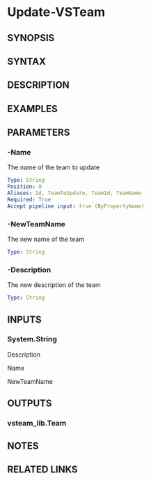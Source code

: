 <!-- #include "./common/header.md" -->

# Update-VSTeam

## SYNOPSIS

<!-- #include "./synopsis/Update-VSTeam.md" -->

## SYNTAX

## DESCRIPTION

<!-- #include "./synopsis/Update-VSTeam.md" -->

## EXAMPLES

## PARAMETERS

### -Name

The name of the team to update

```yaml
Type: String
Position: 0
Aliases: Id, TeamToUpdate, TeamId, TeamName
Required: True
Accept pipeline input: true (ByPropertyName)
```

### -NewTeamName

The new name of the team

```yaml
Type: String
```

### -Description

The new description of the team

```yaml
Type: String
```

<!-- #include "./params/projectName.md" -->

<!-- #include "./params/forcegroup.md" -->

## INPUTS

### System.String

Description

Name

NewTeamName

## OUTPUTS

### vsteam_lib.Team

## NOTES

<!-- #include "./common/prerequisites.md" -->

## RELATED LINKS

<!-- #include "./common/related.md" -->
